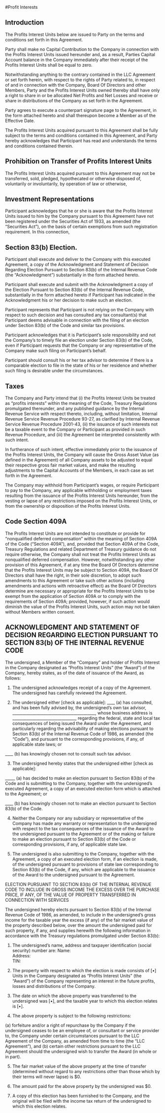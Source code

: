 
#Profit Interests

## Introduction 

The Profits Interest Units below are issued to Party on the terms and conditions 
set forth in this Agreement.

Party shall make no Capital Contribution to the Company in connection with the 
Profits Interest Units issued hereunder and, as a result, 
Parties Capital Account balance in the Company immediately after their receipt of 
the Profits Interest Units shall be equal to zero.

Notwithstanding anything to the contrary contained in the LLC Agreement or set forth 
herein, with respect to the rights of Party related to, in respect of and in connection 
with the Company, Board Of Directors and other Members, Party and the Profits Interest 
Units owned thereby shall have only a right to share in or be allocated Net Profits and 
Net Losses and receive or share in distributions of the Company as set forth in 
the Agreement.

Party agrees to execute a counterpart signature page to the Agreement, in the form 
attached hereto and shall thereupon become a Member as of the Effective Date.

The Profits Interest Units acquired pursuant to this Agreement shall be fully 
subject to the terms and conditions contained in this Agreement, and Party
hereby acknowledges that Participant has read and understands the terms and conditions 
contained therein.


## Prohibition on Transfer of Profits Interest Units

The Profits Interest Units acquired pursuant to this Agreement may not be transferred, 
sold, pledged, hypothecated or otherwise disposed of, voluntarily or involuntarily, by 
operation of law or otherwise, 

## Investment Representations

Participant acknowledges that he or she is aware that the Profits Interest Units issued 
to him by the Company pursuant to this Agreement have not been registered under the 
Securities Act of 1933, as amended (the “Securities Act”), on the basis of certain exemptions 
from such registration requirement. In this connection, 

## Section 83(b) Election. 

Participant shall execute and deliver to the Company with this executed Agreement, 
a copy of the Acknowledgment and Statement of Decision Regarding Election Pursuant 
to Section 83(b) of the Internal Revenue Code (the “Acknowledgment”) substantially in 
the form attached hereto. 

Participant shall execute and submit with the Acknowledgment a copy of the Election Pursuant 
to Section 83(b) of the Internal Revenue Code, substantially in the form attached hereto
if Participant has indicated in the Acknowledgment his or her decision to make such an election. 

Participant represents that Participant is not relying on the Company with respect to 
such decision and has consulted any tax consultant(s) that Participant deems advisable in 
connection with the filing of an election under Section 83(b) of the Code and 
similar tax provisions. 

Participant acknowledges that it is Participant’s sole responsibility and not the Company’s to 
timely file an election under Section 83(b) of the Code, even if Participant requests that the 
Company or any representative of the Company make such filing on Participant’s behalf. 

Participant should consult his or her tax advisor to determine if there is a comparable election 
to file in the state of his or her residence and whether such filing is desirable under the 
circumstances.

## Taxes

The Company and Party intend that (i) the Profits Interest Units be treated as “profits interests” within the meaning of the Code, Treasury Regulations promulgated thereunder, and any published guidance by the Internal Revenue Service with respect thereto, including, without limitation, Internal Revenue Service Revenue Procedure 93-27, as clarified by Internal Revenue Service Revenue Procedure 2001-43, (ii) the issuance of such interests not be a taxable event to the Company or Participant as provided in such Revenue Procedure, and (iii) the Agreement be interpreted consistently with such intent. 

In furtherance of such intent, effective immediately prior to the issuance of the Profits Interest Units, the Company will cause the Gross Asset Value (as defined in the Agreement) of all Company assets to be adjusted to equal their respective gross fair market values, and make the resulting adjustments to the Capital Accounts of the Members, in each case as set forth in the Agreement. 

The Company may withhold from Participant’s wages, or require Participant to pay to the Company, any applicable withholding or employment taxes resulting from the issuance of the Profits Interest Units hereunder, from the vesting or lapse of any restrictions imposed on the Profits Interest Units, or from the ownership or disposition of the Profits Interest Units.

## Code Section 409A

The Profits Interest Units are not intended to constitute or provide for “nonqualified deferred compensation” within the meaning of Section 409A of the Code (“Section 409A”), and, provided that Section 409A of the Code, Treasury Regulations and related Department of Treasury guidance do not require otherwise, the Company shall not treat the Profits Interest Units as nonqualified deferred compensation. However, notwithstanding any other provision of this Agreement, if at any time the Board Of Directors determine that the Profits Interest Units may be subject to Section 409A, the Board Of Directors 
shall have the right, in their sole discretion, to adopt such amendments to this Agreement or take such other actions (including amendments and actions with retroactive effect) as the Board Of Directors determine are necessary or appropriate for the 
Profits Interest Units to be exempt from the application of Section 409A or to comply with the requirements of Section 409A; provided, however, if such action would diminish the value of the Profits Interest Units, such action may not be taken without Members written consent.


## ACKNOWLEDGMENT AND STATEMENT OF DECISION REGARDING ELECTION PURSUANT TO SECTION 83(b) OF THE INTERNAL REVENUE CODE

The undersigned, a Member of the “Company” and holder of Profits Interest
in the Company designated as “Profits Interest Units” (the “Award”) of the Company, 
hereby states, as of the date of issuance of the Award, as follows:

1.    The undersigned acknowledges receipt of a copy of the Agreement. The undersigned has carefully reviewed the Agreement.

2.    The undersigned either [check as applicable]:
____ (a) has consulted, and has been fully advised by, the undersigned’s own tax advisor, __________________________________________, whose business address is ________________________________, regarding the federal, state and local tax consequences of being issued the Award under the Agreement, and particularly regarding the advisability of making elections pursuant to Section 83(b) of the Internal Revenue Code of 1986, as amended (the “Code”), and pursuant to the corresponding provisions, if any, of applicable state laws; or

____ (b) has knowingly chosen not to consult such tax advisor.

3.    The undersigned hereby states that the undersigned either [check as applicable]:

_____ (a) has decided to make an election pursuant to Section 83(b) of the Code and is submitting to the Company, together with the undersigned’s executed Agreement, a copy of an executed election form which is attached to the Agreement; or

____ (b) has knowingly chosen not to make an election pursuant to Section 83(b) of the Code.

4.    Neither the Company nor any subsidiary or representative of the Company has made any warranty or representation to the undersigned with respect to the tax consequences of the issuance of the Award to the undersigned pursuant to the Agreement or of the making or failure to make an election pursuant to Section 83(b) of the Code or corresponding provisions, if any, of applicable state law.

5.    The undersigned is also submitting to the Company, together with the Agreement, a copy of an executed election form, if an election is made, of the undersigned pursuant to provisions of state law corresponding to Section 83(b) of the Code, if any, which are applicable to the issuance of the Award to the undersigned pursuant to the Agreement.


ELECTION PURSUANT TO SECTION 83(b) OF THE INTERNAL REVENUE CODE TO INCLUDE IN GROSS
INCOME THE EXCESS OVER THE PURCHASE PRICE, IF ANY, OF THE VALUE OF PROPERTY TRANSFERRED
IN CONNECTION WITH SERVICES

The undersigned hereby elects pursuant to Section 83(b) of the Internal Revenue Code of 1986, as amended, to include in the undersigned’s gross income for the taxable year the excess (if any) of the fair market value of the property described below, over the amount the undersigned paid for such property, if any, and supplies herewith the following information in accordance with the Treasury regulations promulgated under Section 83(b):

1.    The undersigned’s name, address and taxpayer identification (social security) number are:
Name:    
Address:        
TIN:

2.    The property with respect to which the election is made consists of 
[•] Units in the Company designated as “Profits Interest Units” (the “Award”) of the Company representing an interest in the future profits, losses and distributions of the Company.

3.    The date on which the above property was transferred to the undersigned was [•], and the taxable year to which this election relates is [•].

4.    The above property is subject to the following restrictions: 

(a) forfeiture and/or a right of repurchase by the Company if the undersigned ceases 
to be an employee of, or consultant or service provider to, the Company under certain circumstances pursuant to the LLC Agreement of the Company, as amended from time to time (the “LLC Agreement”), and
 (b) certain other restrictions pursuant to the LLC Agreement should the undersigned wish to transfer the Award (in whole or in part).

5.    The fair market value of the above property at the time of transfer (determined without regard to any restrictions other than those which by their terms will never lapse) is $0.

6.    The amount paid for the above property by the undersigned was $0.

7.    A copy of this election has been furnished to the Company, and the original will be filed with the income tax return of the undersigned to which this election relates.
